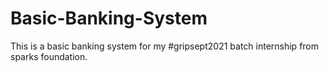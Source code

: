 # Basic-Banking-System
This is a basic banking system for my #gripsept2021 batch internship from sparks foundation.
